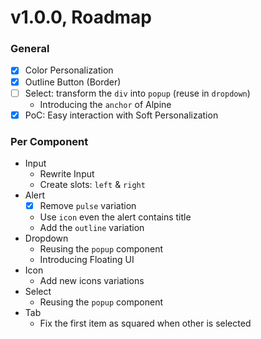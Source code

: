 # v1.0.0, Roadmap

### General

- [x] Color Personalization
- [x] Outline Button (Border)
- [ ] Select: transform the `div` into `popup` (reuse in `dropdown`)
  - Introducing the `anchor` of Alpine
- [x] PoC: Easy interaction with Soft Personalization

### Per Component

- Input
  - Rewrite Input
  - Create slots: `left` & `right`
- Alert
  - [x] Remove `pulse` variation
  - Use `icon` even the alert contains title
  - Add the `outline` variation
- Dropdown
  - Reusing the `popup` component
  - Introducing Floating UI
- Icon
  - Add new icons variations
- Select
  - Reusing the `popup` component
- Tab
  - Fix the first item as squared when other is selected
